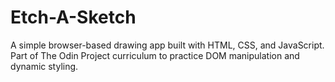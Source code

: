 # Etch-A-Sketch
A simple browser-based drawing app built with HTML, CSS, and JavaScript. Part of The Odin Project curriculum to practice DOM manipulation and dynamic styling.
